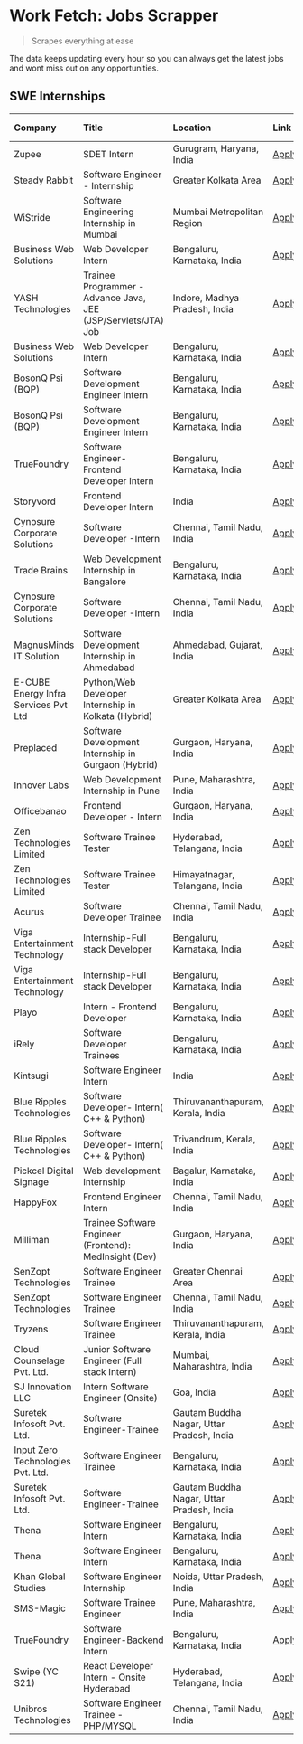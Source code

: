 # Work Fetch: Jobs Scrapper
> Scrapes everything at ease

The data keeps updating every hour so you can always get the latest jobs and wont miss out on any opportunities.

## SWE Internships
<!--START_SECTION:workfetch-->
| Company                              | Title                                                         | Location                                  | Link                                                                                                                                                                                                                                                                                        | Date Posted   |
|:-------------------------------------|:--------------------------------------------------------------|:------------------------------------------|:--------------------------------------------------------------------------------------------------------------------------------------------------------------------------------------------------------------------------------------------------------------------------------------------|:--------------|
| Zupee                                | SDET Intern                                                   | Gurugram, Haryana, India                  | [Apply](https://in.linkedin.com/jobs/view/sdet-intern-at-zupee-3888478071?position=22&pageNum=0&refId=Ndb3dKzyQkXHl0vyrTStUg%3D%3D&trackingId=vXGUUMFccTRYwpP5Z92Xyg%3D%3D&trk=public_jobs_jserp-result_search-card)                                                                        | 2024-04-09    |
| Steady Rabbit                        | Software Engineer - Internship                                | Greater Kolkata Area                      | [Apply](https://in.linkedin.com/jobs/view/software-engineer-internship-at-steady-rabbit-3885171077?position=9&pageNum=0&refId=Ndb3dKzyQkXHl0vyrTStUg%3D%3D&trackingId=RpkyX3nNs509y87IqQSvaA%3D%3D&trk=public_jobs_jserp-result_search-card)                                                | 2024-04-08    |
| WiStride                             | Software Engineering Internship in Mumbai                     | Mumbai Metropolitan Region                | [Apply](https://in.linkedin.com/jobs/view/software-engineering-internship-in-mumbai-at-wistride-3888218704?position=21&pageNum=0&refId=Ndb3dKzyQkXHl0vyrTStUg%3D%3D&trackingId=xFFf8gSO3cEJZR7J9omEQg%3D%3D&trk=public_jobs_jserp-result_search-card)                                       | 2024-04-08    |
| Business Web Solutions               | Web Developer Intern                                          | Bengaluru, Karnataka, India               | [Apply](https://in.linkedin.com/jobs/view/web-developer-intern-at-business-web-solutions-3889115371?position=34&pageNum=0&refId=Ndb3dKzyQkXHl0vyrTStUg%3D%3D&trackingId=AhugDBKaHNRjvrEPU0oAfw%3D%3D&trk=public_jobs_jserp-result_search-card)                                              | 2024-04-08    |
| YASH Technologies                    | Trainee Programmer - Advance Java, JEE (JSP/Servlets/JTA) Job | Indore, Madhya Pradesh, India             | [Apply](https://in.linkedin.com/jobs/view/trainee-programmer-advance-java-jee-jsp-servlets-jta-job-at-yash-technologies-3886667670?position=51&pageNum=0&refId=Ndb3dKzyQkXHl0vyrTStUg%3D%3D&trackingId=Ygoh83EVJ5b4fn93KtLAnw%3D%3D&trk=public_jobs_jserp-result_search-card)               | 2024-04-08    |
| Business Web Solutions               | Web Developer Intern                                          | Bengaluru, Karnataka, India               | [Apply](https://in.linkedin.com/jobs/view/web-developer-intern-at-business-web-solutions-3889115371?position=9&pageNum=2&refId=TXt7cFfGM3xejDulLsIpDg%3D%3D&trackingId=k7D6Nm0G72A1ENNnt00npg%3D%3D&trk=public_jobs_jserp-result_search-card)                                               | 2024-04-08    |
| BosonQ Psi (BQP)                     | Software Development Engineer Intern                          | Bengaluru, Karnataka, India               | [Apply](https://in.linkedin.com/jobs/view/software-development-engineer-intern-at-bosonq-psi-bqp-3888328596?position=32&pageNum=0&refId=Ndb3dKzyQkXHl0vyrTStUg%3D%3D&trackingId=DiLd9Yi%2BEptJcVkyFqzfJQ%3D%3D&trk=public_jobs_jserp-result_search-card)                                    | 2024-04-06    |
| BosonQ Psi (BQP)                     | Software Development Engineer Intern                          | Bengaluru, Karnataka, India               | [Apply](https://in.linkedin.com/jobs/view/software-development-engineer-intern-at-bosonq-psi-bqp-3888328596?position=7&pageNum=2&refId=TXt7cFfGM3xejDulLsIpDg%3D%3D&trackingId=zvDRH3oJiFuiQxU2gRb9ww%3D%3D&trk=public_jobs_jserp-result_search-card)                                       | 2024-04-06    |
| TrueFoundry                          | Software Engineer- Frontend Developer Intern                  | Bengaluru, Karnataka, India               | [Apply](https://in.linkedin.com/jobs/view/software-engineer-frontend-developer-intern-at-truefoundry-3887320206?position=24&pageNum=0&refId=Ndb3dKzyQkXHl0vyrTStUg%3D%3D&trackingId=4wxfv%2BUuUT4fK%2FeU2hrZqQ%3D%3D&trk=public_jobs_jserp-result_search-card)                              | 2024-04-05    |
| Storyvord                            | Frontend Developer Intern                                     | India                                     | [Apply](https://in.linkedin.com/jobs/view/frontend-developer-intern-at-storyvord-3518938006?position=17&pageNum=0&refId=Ndb3dKzyQkXHl0vyrTStUg%3D%3D&trackingId=L2OrQzSgLxaq86kfZ3pRmQ%3D%3D&trk=public_jobs_jserp-result_search-card)                                                      | 2024-04-04    |
| Cynosure Corporate Solutions         | Software Developer -Intern                                    | Chennai, Tamil Nadu, India                | [Apply](https://in.linkedin.com/jobs/view/software-developer-intern-at-cynosure-corporate-solutions-3884767755?position=28&pageNum=0&refId=Ndb3dKzyQkXHl0vyrTStUg%3D%3D&trackingId=%2FFJBUfQJCOXm%2BRbzMTZeYQ%3D%3D&trk=public_jobs_jserp-result_search-card)                               | 2024-04-04    |
| Trade Brains                         | Web Development Internship in Bangalore                       | Bengaluru, Karnataka, India               | [Apply](https://in.linkedin.com/jobs/view/web-development-internship-in-bangalore-at-trade-brains-3885739433?position=60&pageNum=0&refId=Ndb3dKzyQkXHl0vyrTStUg%3D%3D&trackingId=GT00b2W3O%2FkiMtUMTONk7A%3D%3D&trk=public_jobs_jserp-result_search-card)                                   | 2024-04-04    |
| Cynosure Corporate Solutions         | Software Developer -Intern                                    | Chennai, Tamil Nadu, India                | [Apply](https://in.linkedin.com/jobs/view/software-developer-intern-at-cynosure-corporate-solutions-3884767755?position=3&pageNum=2&refId=TXt7cFfGM3xejDulLsIpDg%3D%3D&trackingId=217%2FtmLRoK71nfST%2BXQlJg%3D%3D&trk=public_jobs_jserp-result_search-card)                                | 2024-04-04    |
| MagnusMinds IT Solution              | Software Development Internship in Ahmedabad                  | Ahmedabad, Gujarat, India                 | [Apply](https://in.linkedin.com/jobs/view/software-development-internship-in-ahmedabad-at-magnusminds-it-solution-3883933909?position=41&pageNum=0&refId=Ndb3dKzyQkXHl0vyrTStUg%3D%3D&trackingId=K3bcelk62%2FUABUIdDNzeAg%3D%3D&trk=public_jobs_jserp-result_search-card)                   | 2024-04-03    |
| E-CUBE Energy Infra Services Pvt Ltd | Python/Web Developer Internship in Kolkata (Hybrid)           | Greater Kolkata Area                      | [Apply](https://in.linkedin.com/jobs/view/python-web-developer-internship-in-kolkata-hybrid-at-e-cube-energy-infra-services-pvt-ltd-3882160442?position=18&pageNum=0&refId=Ndb3dKzyQkXHl0vyrTStUg%3D%3D&trackingId=zuMQNQpANJ4UxJ%2FSdEjEiw%3D%3D&trk=public_jobs_jserp-result_search-card) | 2024-04-02    |
| Preplaced                            | Software Development Internship in Gurgaon (Hybrid)           | Gurgaon, Haryana, India                   | [Apply](https://in.linkedin.com/jobs/view/software-development-internship-in-gurgaon-hybrid-at-preplaced-3880567870?position=25&pageNum=0&refId=Ndb3dKzyQkXHl0vyrTStUg%3D%3D&trackingId=K6MYetfbi%2FjTZ5xaYze1tA%3D%3D&trk=public_jobs_jserp-result_search-card)                            | 2024-04-01    |
| Innover Labs                         | Web Development Internship in Pune                            | Pune, Maharashtra, India                  | [Apply](https://in.linkedin.com/jobs/view/web-development-internship-in-pune-at-innover-labs-3875494237?position=8&pageNum=0&refId=Ndb3dKzyQkXHl0vyrTStUg%3D%3D&trackingId=pmRQQ6BV9JeEye%2FsR2JF2w%3D%3D&trk=public_jobs_jserp-result_search-card)                                         | 2024-03-28    |
| Officebanao                          | Frontend Developer - Intern                                   | Gurgaon, Haryana, India                   | [Apply](https://in.linkedin.com/jobs/view/frontend-developer-intern-at-officebanao-3871265915?position=13&pageNum=0&refId=Ndb3dKzyQkXHl0vyrTStUg%3D%3D&trackingId=B1zo50ydr5gU2ptltB5g7A%3D%3D&trk=public_jobs_jserp-result_search-card)                                                    | 2024-03-28    |
| Zen Technologies Limited             | Software Trainee Tester                                       | Hyderabad, Telangana, India               | [Apply](https://in.linkedin.com/jobs/view/software-trainee-tester-at-zen-technologies-limited-3872036112?position=14&pageNum=0&refId=Ndb3dKzyQkXHl0vyrTStUg%3D%3D&trackingId=4dv3jQVz0vStGy%2B1DS6R9Q%3D%3D&trk=public_jobs_jserp-result_search-card)                                       | 2024-03-27    |
| Zen Technologies Limited             | Software Trainee Tester                                       | Himayatnagar, Telangana, India            | [Apply](https://in.linkedin.com/jobs/view/software-trainee-tester-at-zen-technologies-limited-3872100214?position=11&pageNum=0&refId=Ndb3dKzyQkXHl0vyrTStUg%3D%3D&trackingId=65KBMZHCgRH4GkeE9QLsNA%3D%3D&trk=public_jobs_jserp-result_search-card)                                         | 2024-03-26    |
| Acurus                               | Software Developer Trainee                                    | Chennai, Tamil Nadu, India                | [Apply](https://in.linkedin.com/jobs/view/software-developer-trainee-at-acurus-3871400616?position=23&pageNum=0&refId=Ndb3dKzyQkXHl0vyrTStUg%3D%3D&trackingId=3L8eQ6IvewLsnSSEdH4Z6A%3D%3D&trk=public_jobs_jserp-result_search-card)                                                        | 2024-03-26    |
| Viga Entertainment Technology        | Internship-Full stack Developer                               | Bengaluru, Karnataka, India               | [Apply](https://in.linkedin.com/jobs/view/internship-full-stack-developer-at-viga-entertainment-technology-3870669789?position=31&pageNum=0&refId=Ndb3dKzyQkXHl0vyrTStUg%3D%3D&trackingId=634ckOvNYSgfNDuKutvi7Q%3D%3D&trk=public_jobs_jserp-result_search-card)                            | 2024-03-25    |
| Viga Entertainment Technology        | Internship-Full stack Developer                               | Bengaluru, Karnataka, India               | [Apply](https://in.linkedin.com/jobs/view/internship-full-stack-developer-at-viga-entertainment-technology-3870669789?position=6&pageNum=2&refId=TXt7cFfGM3xejDulLsIpDg%3D%3D&trackingId=X6CI%2BbPJSS65oaoZ5UOpiA%3D%3D&trk=public_jobs_jserp-result_search-card)                           | 2024-03-25    |
| Playo                                | Intern - Frontend Developer                                   | Bengaluru, Karnataka, India               | [Apply](https://in.linkedin.com/jobs/view/intern-frontend-developer-at-playo-3864131172?position=6&pageNum=0&refId=Ndb3dKzyQkXHl0vyrTStUg%3D%3D&trackingId=8YnS1EaflieyUx3HZNk9lA%3D%3D&trk=public_jobs_jserp-result_search-card)                                                           | 2024-03-22    |
| iRely                                | Software Developer Trainees                                   | Bengaluru, Karnataka, India               | [Apply](https://in.linkedin.com/jobs/view/software-developer-trainees-at-irely-3860566039?position=3&pageNum=0&refId=Ndb3dKzyQkXHl0vyrTStUg%3D%3D&trackingId=4FYQWz7JoBrGyUuTykKYww%3D%3D&trk=public_jobs_jserp-result_search-card)                                                         | 2024-03-18    |
| Kintsugi                             | Software Engineer Intern                                      | India                                     | [Apply](https://in.linkedin.com/jobs/view/software-engineer-intern-at-kintsugi-3857074071?position=37&pageNum=0&refId=Ndb3dKzyQkXHl0vyrTStUg%3D%3D&trackingId=tNHtH8%2F%2BdqiC3aa3jTbpww%3D%3D&trk=public_jobs_jserp-result_search-card)                                                    | 2024-03-16    |
| Blue Ripples Technologies            | Software Developer- Intern( C++ & Python)                     | Thiruvananthapuram, Kerala, India         | [Apply](https://in.linkedin.com/jobs/view/software-developer-intern-c%2B%2B-python-at-blue-ripples-technologies-3855594494?position=20&pageNum=0&refId=Ndb3dKzyQkXHl0vyrTStUg%3D%3D&trackingId=Djl4YD1shSJvdm694IGDPg%3D%3D&trk=public_jobs_jserp-result_search-card)                       | 2024-03-14    |
| Blue Ripples Technologies            | Software Developer- Intern( C++  & Python)                    | Trivandrum, Kerala, India                 | [Apply](https://in.linkedin.com/jobs/view/software-developer-intern-c%2B%2B-python-at-blue-ripples-technologies-3856150730?position=19&pageNum=0&refId=Ndb3dKzyQkXHl0vyrTStUg%3D%3D&trackingId=KDHTw95g2ttyt%2B2SNaSqNA%3D%3D&trk=public_jobs_jserp-result_search-card)                     | 2024-03-13    |
| Pickcel Digital Signage              | Web development Internship                                    | Bagalur, Karnataka, India                 | [Apply](https://in.linkedin.com/jobs/view/web-development-internship-at-pickcel-digital-signage-3849506118?position=58&pageNum=0&refId=Ndb3dKzyQkXHl0vyrTStUg%3D%3D&trackingId=a3jx4WYEOWYZ5hpXQnBtrg%3D%3D&trk=public_jobs_jserp-result_search-card)                                       | 2024-03-08    |
| HappyFox                             | Frontend Engineer Intern                                      | Chennai, Tamil Nadu, India                | [Apply](https://in.linkedin.com/jobs/view/frontend-engineer-intern-at-happyfox-3848357951?position=52&pageNum=0&refId=Ndb3dKzyQkXHl0vyrTStUg%3D%3D&trackingId=nb4wD%2BVS2GXiOOLsIQ4V8g%3D%3D&trk=public_jobs_jserp-result_search-card)                                                      | 2024-03-07    |
| Milliman                             | Trainee Software Engineer (Frontend): MedInsight (Dev)        | Gurgaon, Haryana, India                   | [Apply](https://in.linkedin.com/jobs/view/trainee-software-engineer-frontend-medinsight-dev-at-milliman-3792874280?position=12&pageNum=0&refId=Ndb3dKzyQkXHl0vyrTStUg%3D%3D&trackingId=5JU88nazYTQpelD%2FfFn%2Bsg%3D%3D&trk=public_jobs_jserp-result_search-card)                           | 2024-03-01    |
| SenZopt Technologies                 | Software Engineer Trainee                                     | Greater Chennai Area                      | [Apply](https://in.linkedin.com/jobs/view/software-engineer-trainee-at-senzopt-technologies-3827688781?position=42&pageNum=0&refId=Ndb3dKzyQkXHl0vyrTStUg%3D%3D&trackingId=IOOED74daoPCh7wmydpElw%3D%3D&trk=public_jobs_jserp-result_search-card)                                           | 2024-02-12    |
| SenZopt Technologies                 | Software Engineer Trainee                                     | Chennai, Tamil Nadu, India                | [Apply](https://in.linkedin.com/jobs/view/software-engineer-trainee-at-senzopt-technologies-3827686880?position=54&pageNum=0&refId=Ndb3dKzyQkXHl0vyrTStUg%3D%3D&trackingId=pwcP4w5a7PTqdEtjAB3uww%3D%3D&trk=public_jobs_jserp-result_search-card)                                           | 2024-02-12    |
| Tryzens                              | Software Engineer Trainee                                     | Thiruvananthapuram, Kerala, India         | [Apply](https://in.linkedin.com/jobs/view/software-engineer-trainee-at-tryzens-3809363491?position=44&pageNum=0&refId=Ndb3dKzyQkXHl0vyrTStUg%3D%3D&trackingId=fZdpLMFa8xhkih%2BIG4V%2BLw%3D%3D&trk=public_jobs_jserp-result_search-card)                                                    | 2024-01-18    |
| Cloud Counselage Pvt. Ltd.           | Junior Software Engineer (Full stack Intern)                  | Mumbai, Maharashtra, India                | [Apply](https://in.linkedin.com/jobs/view/junior-software-engineer-full-stack-intern-at-cloud-counselage-pvt-ltd-3803132814?position=36&pageNum=0&refId=Ndb3dKzyQkXHl0vyrTStUg%3D%3D&trackingId=SRT2VQON3FNSJg9dFOE1OA%3D%3D&trk=public_jobs_jserp-result_search-card)                      | 2024-01-11    |
| SJ Innovation LLC                    | Intern Software Engineer (Onsite)                             | Goa, India                                | [Apply](https://in.linkedin.com/jobs/view/intern-software-engineer-onsite-at-sj-innovation-llc-3799959011?position=49&pageNum=0&refId=Ndb3dKzyQkXHl0vyrTStUg%3D%3D&trackingId=0XglbRLbbBsLLFupjMs16w%3D%3D&trk=public_jobs_jserp-result_search-card)                                        | 2024-01-11    |
| Suretek Infosoft Pvt. Ltd.           | Software Engineer-Trainee                                     | Gautam Buddha Nagar, Uttar Pradesh, India | [Apply](https://in.linkedin.com/jobs/view/software-engineer-trainee-at-suretek-infosoft-pvt-ltd-3800934643?position=29&pageNum=0&refId=Ndb3dKzyQkXHl0vyrTStUg%3D%3D&trackingId=uFLk1uIr0ielD2%2FWP144xA%3D%3D&trk=public_jobs_jserp-result_search-card)                                     | 2024-01-09    |
| Input Zero Technologies Pvt. Ltd.    | Software Engineer Trainee                                     | Bengaluru, Karnataka, India               | [Apply](https://in.linkedin.com/jobs/view/software-engineer-trainee-at-input-zero-technologies-pvt-ltd-3800927643?position=39&pageNum=0&refId=Ndb3dKzyQkXHl0vyrTStUg%3D%3D&trackingId=xEX1kbkmavQA%2FTrbOcfdKA%3D%3D&trk=public_jobs_jserp-result_search-card)                              | 2024-01-09    |
| Suretek Infosoft Pvt. Ltd.           | Software Engineer-Trainee                                     | Gautam Buddha Nagar, Uttar Pradesh, India | [Apply](https://in.linkedin.com/jobs/view/software-engineer-trainee-at-suretek-infosoft-pvt-ltd-3800934643?position=4&pageNum=2&refId=TXt7cFfGM3xejDulLsIpDg%3D%3D&trackingId=3s3V12Ad5UehhKUjSOIOoA%3D%3D&trk=public_jobs_jserp-result_search-card)                                        | 2024-01-09    |
| Thena                                | Software Engineer Intern                                      | Bengaluru, Karnataka, India               | [Apply](https://in.linkedin.com/jobs/view/software-engineer-intern-at-thena-3778731751?position=26&pageNum=0&refId=Ndb3dKzyQkXHl0vyrTStUg%3D%3D&trackingId=UUgovotvlUl6nOM88HGycg%3D%3D&trk=public_jobs_jserp-result_search-card)                                                           | 2023-12-05    |
| Thena                                | Software Engineer Intern                                      | Bengaluru, Karnataka, India               | [Apply](https://in.linkedin.com/jobs/view/software-engineer-intern-at-thena-3778731751?position=1&pageNum=2&refId=TXt7cFfGM3xejDulLsIpDg%3D%3D&trackingId=uZMn30qpec6sbeH8uYVk4Q%3D%3D&trk=public_jobs_jserp-result_search-card)                                                            | 2023-12-05    |
| Khan Global Studies                  | Software Engineer Internship                                  | Noida, Uttar Pradesh, India               | [Apply](https://in.linkedin.com/jobs/view/software-engineer-internship-at-khan-global-studies-3766942197?position=57&pageNum=0&refId=Ndb3dKzyQkXHl0vyrTStUg%3D%3D&trackingId=eIYGs%2BE1ijZm%2BxZVV8BjLQ%3D%3D&trk=public_jobs_jserp-result_search-card)                                     | 2023-11-27    |
| SMS-Magic                            | Software Trainee Engineer                                     | Pune, Maharashtra, India                  | [Apply](https://in.linkedin.com/jobs/view/software-trainee-engineer-at-sms-magic-3761409781?position=38&pageNum=0&refId=Ndb3dKzyQkXHl0vyrTStUg%3D%3D&trackingId=1G15qk13hshgWXv9LGtz0g%3D%3D&trk=public_jobs_jserp-result_search-card)                                                      | 2023-11-16    |
| TrueFoundry                          | Software Engineer-Backend Intern                              | Bengaluru, Karnataka, India               | [Apply](https://in.linkedin.com/jobs/view/software-engineer-backend-intern-at-truefoundry-3779508170?position=40&pageNum=0&refId=Ndb3dKzyQkXHl0vyrTStUg%3D%3D&trackingId=7fP%2FMOqS8mRDTt%2FSw%2FheGw%3D%3D&trk=public_jobs_jserp-result_search-card)                                       | 2023-11-10    |
| Swipe (YC S21)                       | React Developer Intern - Onsite Hyderabad                     | Hyderabad, Telangana, India               | [Apply](https://in.linkedin.com/jobs/view/react-developer-intern-onsite-hyderabad-at-swipe-yc-s21-3737600089?position=45&pageNum=0&refId=Ndb3dKzyQkXHl0vyrTStUg%3D%3D&trackingId=4vxptcglYmK2bSGFd5HiLw%3D%3D&trk=public_jobs_jserp-result_search-card)                                     | 2023-10-13    |
| Unibros Technologies                 | Software Engineer Trainee - PHP/MYSQL                         | Chennai, Tamil Nadu, India                | [Apply](https://in.linkedin.com/jobs/view/software-engineer-trainee-php-mysql-at-unibros-technologies-3656599241?position=43&pageNum=0&refId=Ndb3dKzyQkXHl0vyrTStUg%3D%3D&trackingId=NUTmou2f7deyLnkI%2F7fdyg%3D%3D&trk=public_jobs_jserp-result_search-card)                               | 2023-06-12    |
<!--END_SECTION:workfetch-->
